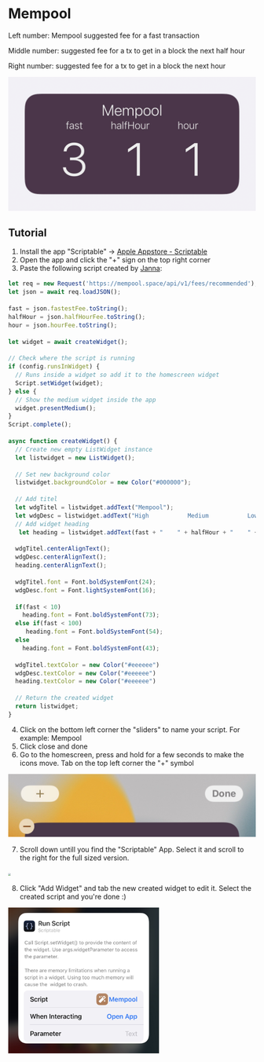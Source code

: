 # Mempool

Left number: Mempool suggested fee for a fast transaction

Middle number: suggested fee for a tx to get in a block the next half hour

Right number: suggested fee for a tx to get in a block the next hour

<img src="./images/6.PNG" style="zoom: 67%;" />

## Tutorial

1. Install the app "Scriptable" -> [Apple Appstore - Scriptable](https://apps.apple.com/ch/app/scriptable/id1405459188?l=en)
1. Open the app and click the "+" sign on the top right corner
1. Paste the following script created by [Janna](https://twitter.com/Janna3257):

```js
let req = new Request('https://mempool.space/api/v1/fees/recommended');
let json = await req.loadJSON();

fast = json.fastestFee.toString();
halfHour = json.halfHourFee.toString();
hour = json.hourFee.toString();

let widget = await createWidget();

// Check where the script is running
if (config.runsInWidget) {
  // Runs inside a widget so add it to the homescreen widget
  Script.setWidget(widget);
} else {
  // Show the medium widget inside the app
  widget.presentMedium();
}
Script.complete();

async function createWidget() {
  // Create new empty ListWidget instance
  let listwidget = new ListWidget();

  // Set new background color
  listwidget.backgroundColor = new Color("#000000");
  
  // Add titel
  let wdgTitel = listwidget.addText("Mempool");
  let wdgDesc = listwidget.addText("High           Medium           Low");
  // Add widget heading  
   let heading = listwidget.addText(fast + "    " + halfHour + "    " + hour);    

  wdgTitel.centerAlignText();
  wdgDesc.centerAlignText();
  heading.centerAlignText();
  
  wdgTitel.font = Font.boldSystemFont(24);
  wdgDesc.font = Font.lightSystemFont(16);
  
  if(fast < 10)
    heading.font = Font.boldSystemFont(73);
  else if(fast < 100)
     heading.font = Font.boldSystemFont(54);
  else
    heading.font = Font.boldSystemFont(43);
    
  wdgTitel.textColor = new Color("#eeeeee")
  wdgDesc.textColor = new Color("#eeeeee")  
  heading.textColor = new Color("#eeeeee")
  
  // Return the created widget
  return listwidget;
}
```

4. Click on the bottom left corner the "sliders" to name your script. For example: Mempool
5. Click close and done
6. Go to the homescreen, press and hold for a few seconds to make the icons move. Tab on the top left corner the "+" symbol

<img src="./images/2.PNG" style="zoom: 50%;" />

7. Scroll down untill you find the "Scriptable" App. Select it and scroll to the right for the full sized version.

<img src="./images/3.PNG" style="zoom: 30%;" />

8. Click "Add Widget" and tab the new created widget to edit it. Select the created script and you're done :)

<img src="./images/5.PNG" style="zoom: 30%;" />

